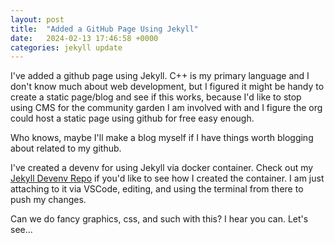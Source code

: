 ```yaml
---
layout: post
title:  "Added a GitHub Page Using Jekyll"
date:   2024-02-13 17:46:58 +0000
categories: jekyll update
---
```


I've added a github page using Jekyll. C++ is my primary language and I don't know much about web development, but I figured it might be handy to create a static page/blog and see if this works, because I'd like to stop using CMS for the community garden I am involved with and I figure the org could host a static page using github for free easy enough.

Who knows, maybe I'll make a blog myself if I have things worth blogging about related to my github.

I've created a devenv for using Jekyll via docker container. Check out my [Jekyll Devenv Repo][jekyll-devenv] if you'd like to see how I created the container. I am just attaching to it via VSCode, editing, and using the terminal from there to push my changes.

Can we do fancy graphics, css, and such with this? I hear you can. Let's see...

[jekyll-devenv]: https://github.com/ChristopherPisz/DevEnvJekyll